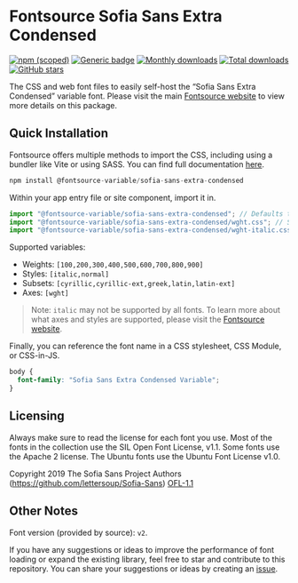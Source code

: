 # Fontsource Sofia Sans Extra Condensed

[![npm (scoped)](https://img.shields.io/npm/v/@fontsource-variable/sofia-sans-extra-condensed?color=brightgreen)](https://www.npmjs.com/package/@fontsource-variable/sofia-sans-extra-condensed) [![Generic badge](https://img.shields.io/badge/fontsource-passing-brightgreen)](https://github.com/fontsource/fontsource) [![Monthly downloads](https://badgen.net/npm/dm/@fontsource-variable/sofia-sans-extra-condensed)](https://github.com/fontsource/fontsource) [![Total downloads](https://badgen.net/npm/dt/@fontsource-variable/sofia-sans-extra-condensed)](https://github.com/fontsource/fontsource) [![GitHub stars](https://img.shields.io/github/stars/fontsource/fontsource.svg?style=social&label=Star)](https://github.com/fontsource/fontsource/stargazers)

The CSS and web font files to easily self-host the “Sofia Sans Extra Condensed” variable font. Please visit the main [Fontsource website](https://fontsource.org/fonts/sofia-sans-extra-condensed) to view more details on this package.

## Quick Installation

Fontsource offers multiple methods to import the CSS, including using a bundler like Vite or using SASS. You can find full documentation [here](https://fontsource.org/docs/getting-started/introduction).

```javascript
npm install @fontsource-variable/sofia-sans-extra-condensed
```

Within your app entry file or site component, import it in.

```javascript
import "@fontsource-variable/sofia-sans-extra-condensed"; // Defaults to wght axis
import "@fontsource-variable/sofia-sans-extra-condensed/wght.css"; // Specify axis
import "@fontsource-variable/sofia-sans-extra-condensed/wght-italic.css"; // Specify axis and style
```

Supported variables:
- Weights: `[100,200,300,400,500,600,700,800,900]`
- Styles: `[italic,normal]`
- Subsets: `[cyrillic,cyrillic-ext,greek,latin,latin-ext]`
- Axes: `[wght]`

> Note: `italic` may not be supported by all fonts. To learn more about what axes and styles are supported, please visit the [Fontsource website](https://fontsource.org/fonts/sofia-sans-extra-condensed).

Finally, you can reference the font name in a CSS stylesheet, CSS Module, or CSS-in-JS.

```css
body {
  font-family: "Sofia Sans Extra Condensed Variable";
}
```

## Licensing
Always make sure to read the license for each font you use. Most of the fonts in the collection use the SIL Open Font License, v1.1. Some fonts use the Apache 2 license. The Ubuntu fonts use the Ubuntu Font License v1.0.

Copyright 2019 The Sofia Sans Project Authors (https://github.com/lettersoup/Sofia-Sans)
[OFL-1.1](http://scripts.sil.org/OFL)

## Other Notes
Font version (provided by source): `v2`.

If you have any suggestions or ideas to improve the performance of font loading or expand the existing library, feel free to star and contribute to this repository. You can share your suggestions or ideas by creating an [issue](https://github.com/fontsource/fontsource/issues).
